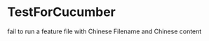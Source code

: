 TestForCucumber
===============

fail to run a feature file with Chinese Filename and Chinese content 
